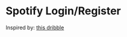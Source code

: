 # Spotify Login/Register

Inspired by: [this dribble](https://dribbble.com/shots/5239966-Daily-UI-001)